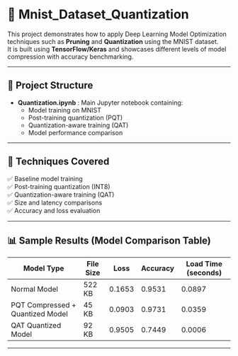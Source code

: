 # 🧠 Mnist_Dataset_Quantization

This project demonstrates how to apply Deep Learning Model Optimization techniques such as **Pruning** and **Quantization** using the MNIST dataset.  
It is built using **TensorFlow/Keras** and showcases different levels of model compression with accuracy benchmarking.

---

## 📁 Project Structure

- **Quantization.ipynb** : Main Jupyter notebook containing:
  - Model training on MNIST
  - Post-training quantization (PQT)
  - Quantization-aware training (QAT)
  - Model performance comparison

---

## 🚀 Techniques Covered

✅ Baseline model training  
✅ Post-training quantization (INT8)  
✅ Quantization-aware training (QAT)  
✅ Size and latency comparisons  
✅ Accuracy and loss evaluation

---

## 📊 Sample Results (Model Comparison Table)

| Model Type                      | File Size | Loss    | Accuracy | Load Time (seconds) |
|----------------------------------|-----------|---------|----------|----------------------|
| Normal Model                     | 522 KB    | 0.1653  | 0.9531   | 0.0897               |
| PQT Compressed + Quantized Model| 45 KB     | 0.0903  | 0.9731   | 0.0359               |
| QAT Quantized Model              | 92 KB     | 0.9505  | 0.7449   | 0.0006               |

---
